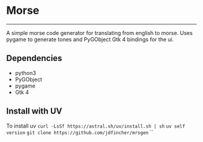 # Morse
---
A simple morse code generator for translating from english to morse.
Uses pygame to generate tones and PyGObject Gtk 4 bindings for the ui. 

## Dependencies
- python3
- PyGObject
- pygame
- Gtk 4 

## Install with UV
To install uv
`
curl -LsSf https://astral.sh/uv/install.sh | sh
`
`
uv self version
`
`
git clone https://github.com/jdfincher/mrsgen
`
``


